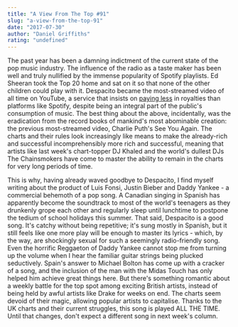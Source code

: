 ```yaml
---
title: "A View From The Top #91"
slug: "a-view-from-the-top-91"
date: "2017-07-30"
author: "Daniel Griffiths"
rating: "undefined"
---
```


The past year has been a damning indictment of the current state of the pop music industry. The influence of the radio as a taste maker has been well and truly nullified by the immense popularity of Spotify playlists. Ed Sheeran took the Top 20 home and sat on it so that none of the other children could play with it. Despacito became the most-streamed video of all time on YouTube, a service that insists on [paying less](https://www.fastcompany.com/3059507/artists-claim-youtube-pays-artists-less-than-spotify-are-they-right) in royalties than platforms like Spotify, despite being an integral part of the public's consumption of music. The best thing about the above, incidentally, was the eradication from the record books of mankind's most abominable creation: the previous most-streamed video, Charlie Puth's See You Again. The charts and their rules look increasingly like means to make the already-rich and successful incomprehensibly more rich and successful, meaning that artists like last week's chart-topper DJ Khaled and the world's dullest DJs The Chainsmokers have come to master the ability to remain in the charts for very long periods of time.

This is why, having already waved goodbye to Despacito, I find myself writing about the product of Luis Fonsi, Justin Bieber and Daddy Yankee - a commercial behemoth of a pop song. A Canadian singing in Spanish has apparently become the soundtrack to most of the world's teenagers as they drunkenly grope each other and regularly sleep until lunchtime to postpone the tedium of school holidays this summer. That said, Despacito is a good song. It's catchy without being repetitive; it's sung mostly in Spanish, but it still feels like one more play will be enough to master its lyrics - which, by the way, are shockingly sexual for such a seemingly radio-friendly song. Even the horrific Reggaeton of Daddy Yankee cannot stop me from turning up the volume when I hear the familiar guitar strings being plucked seductively. Spain's answer to Michael Bolton has come up with a cracker of a song, and the inclusion of the man with the Midas Touch has only helped him achieve great things here. But there's something romantic about a weekly battle for the top spot among exciting British artists, instead of being held by awful artists like Drake for weeks on end. The charts seem devoid of their magic, allowing popular artists to capitalise. Thanks to the UK charts and their current struggles, this song is played ALL THE TIME. Until that changes, don't expect a different song in next week's column.
